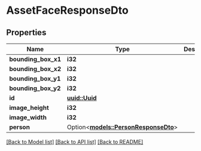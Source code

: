 # AssetFaceResponseDto

## Properties

Name | Type | Description | Notes
------------ | ------------- | ------------- | -------------
**bounding_box_x1** | **i32** |  | 
**bounding_box_x2** | **i32** |  | 
**bounding_box_y1** | **i32** |  | 
**bounding_box_y2** | **i32** |  | 
**id** | [**uuid::Uuid**](uuid::Uuid.md) |  | 
**image_height** | **i32** |  | 
**image_width** | **i32** |  | 
**person** | Option<[**models::PersonResponseDto**](PersonResponseDto.md)> |  | 

[[Back to Model list]](../README.md#documentation-for-models) [[Back to API list]](../README.md#documentation-for-api-endpoints) [[Back to README]](../README.md)


